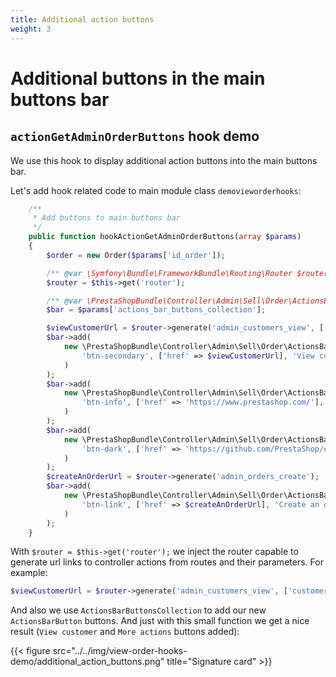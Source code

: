 ```yaml
---
title: Additional action buttons
weight: 3
---
```


# Additional buttons in the main buttons bar

## `actionGetAdminOrderButtons` hook demo

We use this hook to display additional action buttons into the main buttons bar.

Let's add hook related code to main module class `demovieworderhooks`:

```php
    /**
     * Add buttons to main buttons bar
     */
    public function hookActionGetAdminOrderButtons(array $params)
    {
        $order = new Order($params['id_order']);

        /** @var \Symfony\Bundle\FrameworkBundle\Routing\Router $router */
        $router = $this->get('router');

        /** @var \PrestaShopBundle\Controller\Admin\Sell\Order\ActionsBarButtonsCollection $bar */
        $bar = $params['actions_bar_buttons_collection'];

        $viewCustomerUrl = $router->generate('admin_customers_view', ['customerId'=> (int)$order->id_customer]);
        $bar->add(
            new \PrestaShopBundle\Controller\Admin\Sell\Order\ActionsBarButton(
                'btn-secondary', ['href' => $viewCustomerUrl], 'View customer'
            )
        );
        $bar->add(
            new \PrestaShopBundle\Controller\Admin\Sell\Order\ActionsBarButton(
                'btn-info', ['href' => 'https://www.prestashop.com/'], 'Go to prestashop'
            )
        );
        $bar->add(
            new \PrestaShopBundle\Controller\Admin\Sell\Order\ActionsBarButton(
                'btn-dark', ['href' => 'https://github.com/PrestaShop/example-modules/tree/master/demovieworderhooks'], 'Go to GitHub'
            )
        );
        $createAnOrderUrl = $router->generate('admin_orders_create');
        $bar->add(
            new \PrestaShopBundle\Controller\Admin\Sell\Order\ActionsBarButton(
                'btn-link', ['href' => $createAnOrderUrl], 'Create an order'
            )
        );
    }
```

With `$router = $this->get('router');` we inject the router capable to generate url links
to controller actions from routes and their parameters. For example: 

```php
$viewCustomerUrl = $router->generate('admin_customers_view', ['customerId'=> (int)$order->id_customer]);
```

And also we use `ActionsBarButtonsCollection` to add our new `ActionsBarButton` buttons.
And just with this small function we get a nice result (`View customer` and `More actions`
buttons added):

 {{< figure src="../../img/view-order-hooks-demo/additional_action_buttons.png" title="Signature card" >}}




